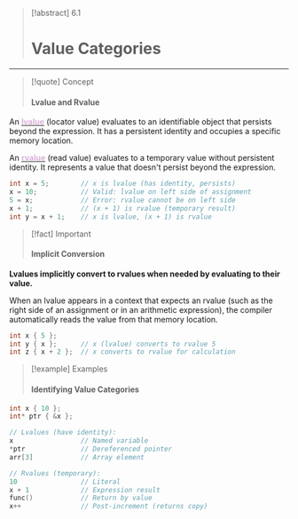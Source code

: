 
> [!abstract] 6.1
> 
> # Value Categories

---
> [!quote] Concept
> 
> #### Lvalue and Rvalue

An <u><strong style="color:#dab1da">lvalue</strong></u> (locator value) evaluates to an identifiable object that persists beyond the expression. It has a persistent identity and occupies a specific memory location.

An <u><strong style="color:#dab1da">rvalue</strong></u> (read value) evaluates to a temporary value without persistent identity. It represents a value that doesn't persist beyond the expression.

```cpp
int x = 5;        // x is lvalue (has identity, persists)
x = 10;           // Valid: lvalue on left side of assignment
5 = x;            // Error: rvalue cannot be on left side
x + 1;            // (x + 1) is rvalue (temporary result)
int y = x + 1;    // x is lvalue, (x + 1) is rvalue
```

> [!fact] Important
> 
> #### Implicit Conversion

**Lvalues implicitly convert to rvalues when needed by evaluating to their value.**

When an lvalue appears in a context that expects an rvalue (such as the right side of an assignment or in an arithmetic expression), the compiler automatically reads the value from that memory location.

```cpp
int x { 5 };
int y { x };      // x (lvalue) converts to rvalue 5
int z { x + 2 };  // x converts to rvalue for calculation
```

> [!example] Examples
> 
> #### Identifying Value Categories

```cpp
int x { 10 };
int* ptr { &x };

// Lvalues (have identity):
x                 // Named variable
*ptr              // Dereferenced pointer
arr[3]            // Array element

// Rvalues (temporary):
10                // Literal
x + 1             // Expression result
func()            // Return by value
x++               // Post-increment (returns copy)
```